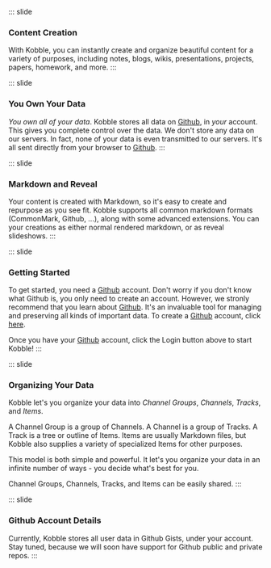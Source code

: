 ::: slide 
### Content Creation
With Kobble, you can instantly create and organize beautiful content for a variety of purposes, including notes, blogs, wikis, presentations, projects, papers, homework, and more.
:::

::: slide
### You Own Your Data
*You own all of your data*. Kobble stores all data on [Github](https://github.com), in *your* account. This gives you complete control over the data. We don't store any data on our servers. In fact, none of your data is even transmitted to our servers. It's all sent directly from your browser to [Github](https://github.com).
::: 

::: slide
### Markdown and Reveal
Your content is created with Markdown, so it's easy to create and repurpose as you see fit. Kobble supports all common markdown formats (CommonMark, Github, ...), along with some advanced extensions. You can your creations as either normal rendered markdown, or as reveal slideshows.
:::

::: slide
### Getting Started
To get started, you need a [Github](https://github.com) account. Don't worry if you don't know what Github is, you only need to create an account. However, we stronly recommend that you learn about [Github](https://github.com). It's an invaluable tool for managing and preserving all kinds of important data. To create a [Github](https://github.com) account, click [here](https://github.com).

Once you have your [Github](https://github.com) account, click the Login button above to start Kobble!
:::

::: slide
### Organizing Your Data

Kobble let's you organize your data into *Channel Groups*, *Channels*, *Tracks*, and *Items*.

A Channel Group is a group of Channels. A Channel is a group of Tracks. A Track is a tree or outline of Items. Items are usually Markdown files, but Kobble also supplies a variety of specialized Items for other purposes.

This model is both simple and powerful. It let's you organize your data in an infinite number of ways - you decide what's best for you.

Channel Groups, Channels, Tracks, and Items can be easily shared.
:::

::: slide
### Github Account Details
Currently, Kobble stores all user data in  Github Gists, under your account. Stay tuned, because we will soon have support for Github public and private repos. 
:::
